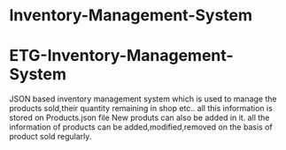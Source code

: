 # Inventory-Management-System
# ETG-Inventory-Management-System 
JSON based inventory management system which is used to manage the products sold,their quantity remaining in shop etc.. 
all this information is stored on Products.json file New produts can also be added in it. 
all the information of  products can be added,modified,removed on the basis of product sold regularly.
